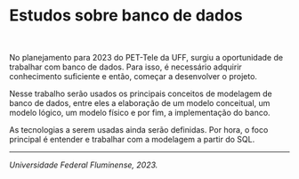 <h1>Estudos sobre banco de dados</h1>
<br>
<p>
No planejamento para 2023 do PET-Tele da UFF, surgiu a oportunidade de trabalhar com banco de dados. Para isso, é necessário adquirir conhecimento suficiente e então, começar a desenvolver o projeto. 
</p>
<p>
Nesse trabalho serão usados os principais conceitos de modelagem de banco de dados, entre eles a elaboração de um modelo conceitual, um modelo lógico, um modelo físico e por fim, a implementação do banco.
</p>
<p>
As tecnologias a serem usadas ainda serão definidas. Por hora, o foco principal é entender e trabalhar com a modelagem a partir do SQL.
</p>
<hr>
<i>Universidade Federal Fluminense, 2023.</i>